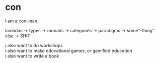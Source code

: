 # con
I am a con-man.

lambdas → types → monads → categories → paradigms → some"-thing" else → SHIT

i also want to do workshops
<br>i also want to make educational games, or gamified education
<br>i also want to write a book
